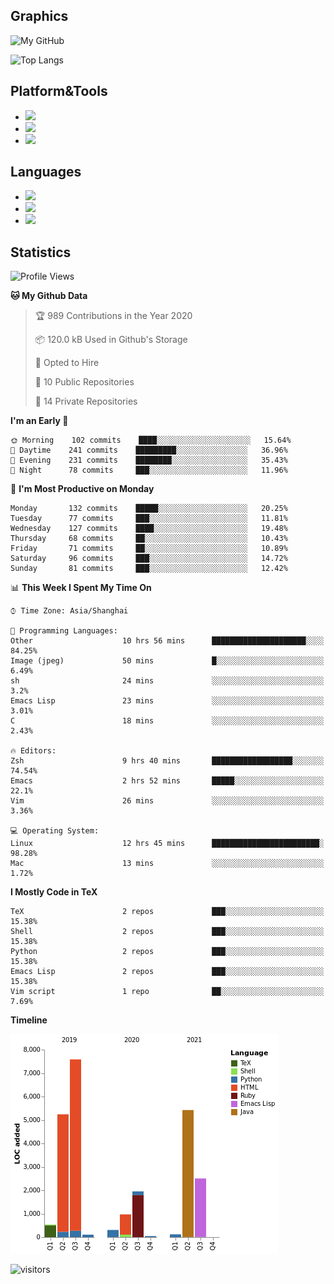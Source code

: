 ## Graphics

![My GitHub](https://github-readme-stats.vercel.app/api?username=SteamedFish&count_private=true&show_icons=true&theme=buefy&include_all_commits=false)

![Top Langs](https://github-readme-stats.vercel.app/api/top-langs/?username=SteamedFish&theme=buefy&hide=ruby&count_private=true&show_icons=true&layout=compact)

## Platform&Tools

* [![](https://img.shields.io/badge/ArchLinux--purple?style=flat-square&logo=ArchLinux)](https://www.archlinux.org/)
* [![](https://img.shields.io/badge/Gentoo-testing-purple?style=flat-square&logo=Gentoo)](https://www.gentoo.org/)
* [![](https://img.shields.io/badge/Doom%20Emacs-28-blue?style=flat-square&logo=Gnu%20emacs&logoColor=white)](https://www.gnu.org/software/emacs/)

## Languages

* [![](https://img.shields.io/badge/-Python-3776AB?style=flat-square&logo=python&logoColor=white)](https://www.python.org/)
* [![](https://img.shields.io/badge/-Bash-00ADD8?style=flat-square&logo=Gnu-bash&logoColor=white)](https://www.gnu.org/software/bash/)
* [![](https://img.shields.io/badge/-Go-00ADD8?style=flat-square&logo=go&logoColor=white)](https://golang.org/)

## Statistics

<!--START_SECTION:waka-->
![Profile Views](http://img.shields.io/badge/Profile%20Views-7-blue)

**🐱 My Github Data** 

> 🏆 989 Contributions in the Year 2020
 > 
> 📦 120.0 kB Used in Github's Storage 
 > 
> 💼 Opted to Hire
 > 
> 📜 10 Public Repositories 
 > 
> 🔑 14 Private Repositories  

**I'm an Early 🐤** 

```text
🌞 Morning    102 commits    ████░░░░░░░░░░░░░░░░░░░░░   15.64% 
🌆 Daytime    241 commits    █████████░░░░░░░░░░░░░░░░   36.96% 
🌃 Evening    231 commits    ████████░░░░░░░░░░░░░░░░░   35.43% 
🌙 Night      78 commits     ███░░░░░░░░░░░░░░░░░░░░░░   11.96%

```
📅 **I'm Most Productive on Monday** 

```text
Monday       132 commits    █████░░░░░░░░░░░░░░░░░░░░   20.25% 
Tuesday      77 commits     ███░░░░░░░░░░░░░░░░░░░░░░   11.81% 
Wednesday    127 commits    ████░░░░░░░░░░░░░░░░░░░░░   19.48% 
Thursday     68 commits     ██░░░░░░░░░░░░░░░░░░░░░░░   10.43% 
Friday       71 commits     ██░░░░░░░░░░░░░░░░░░░░░░░   10.89% 
Saturday     96 commits     ███░░░░░░░░░░░░░░░░░░░░░░   14.72% 
Sunday       81 commits     ███░░░░░░░░░░░░░░░░░░░░░░   12.42%

```


📊 **This Week I Spent My Time On** 

```text
⌚︎ Time Zone: Asia/Shanghai

💬 Programming Languages: 
Other                    10 hrs 56 mins      █████████████████████░░░░   84.25% 
Image (jpeg)             50 mins             █░░░░░░░░░░░░░░░░░░░░░░░░   6.49% 
sh                       24 mins             ░░░░░░░░░░░░░░░░░░░░░░░░░   3.2% 
Emacs Lisp               23 mins             ░░░░░░░░░░░░░░░░░░░░░░░░░   3.01% 
C                        18 mins             ░░░░░░░░░░░░░░░░░░░░░░░░░   2.43%

🔥 Editors: 
Zsh                      9 hrs 40 mins       ██████████████████░░░░░░░   74.54% 
Emacs                    2 hrs 52 mins       █████░░░░░░░░░░░░░░░░░░░░   22.1% 
Vim                      26 mins             ░░░░░░░░░░░░░░░░░░░░░░░░░   3.36%

💻 Operating System: 
Linux                    12 hrs 45 mins      ████████████████████████░   98.28% 
Mac                      13 mins             ░░░░░░░░░░░░░░░░░░░░░░░░░   1.72%

```

**I Mostly Code in TeX** 

```text
TeX                      2 repos             ███░░░░░░░░░░░░░░░░░░░░░░   15.38% 
Shell                    2 repos             ███░░░░░░░░░░░░░░░░░░░░░░   15.38% 
Python                   2 repos             ███░░░░░░░░░░░░░░░░░░░░░░   15.38% 
Emacs Lisp               2 repos             ███░░░░░░░░░░░░░░░░░░░░░░   15.38% 
Vim script               1 repo              ██░░░░░░░░░░░░░░░░░░░░░░░   7.69%

```


**Timeline**

![Chart not found](https://raw.githubusercontent.com/SteamedFish/SteamedFish/master/charts/bar_graph.png) 


<!--END_SECTION:waka-->

![visitors](https://visitor-badge.laobi.icu/badge?page_id=SteamedFish.SteamedFish)
